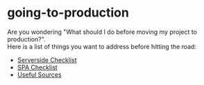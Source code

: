 # going-to-production

Are you wondering "What should I do before moving my project to production?".  
Here is a list of things you want to address before hitting the road:

* [Serverside Checklist](serverside-checklist.md)
* [SPA Checklist](spa-checklist.md)
* [Useful Sources](sources.md)
